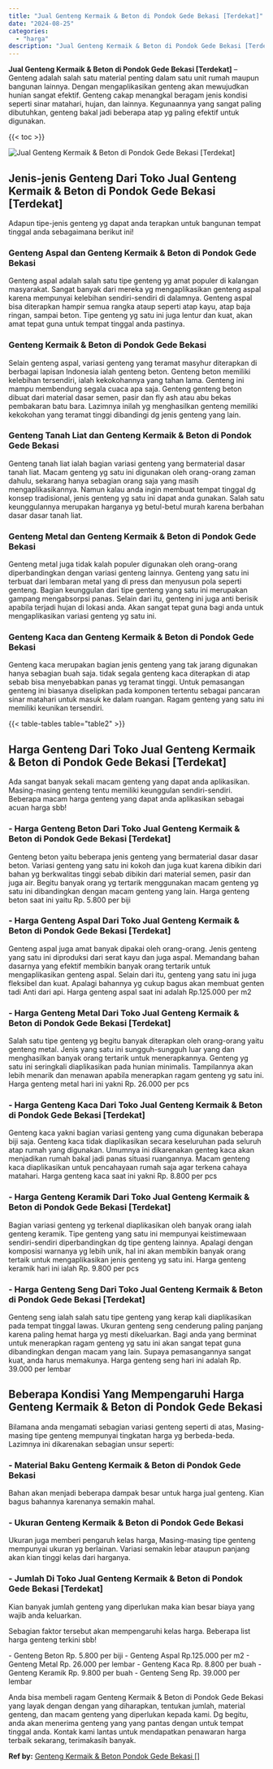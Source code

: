 ```yaml
---
title: "Jual Genteng Kermaik & Beton di Pondok Gede Bekasi [Terdekat]"
date: "2024-08-25"
categories: 
  - "harga"
description: "Jual Genteng Kermaik & Beton di Pondok Gede Bekasi [Terdekat]. Anda bisa membeli ragam Genteng Kermaik & Beton di Pondok Gede Bekasi yang layak dengan dengan..."
---
```


**Jual Genteng Kermaik & Beton di Pondok Gede Bekasi \[Terdekat\]** – Genteng adalah salah satu material penting dalam satu unit rumah maupun bangunan lainnya. Dengan mengaplikasikan genteng akan mewujudkan hunian sangat efektif. Genteng cakap menangkal beragam jenis kondisi seperti sinar matahari, hujan, dan lainnya. Kegunaannya yang sangat paling dibutuhkan, genteng bakal jadi beberapa atap yg paling efektif untuk digunakan.

{{< toc >}}

![Jual Genteng Kermaik & Beton di Pondok Gede Bekasi [Terdekat]](/images/genteng-minimalis-murah23.png)

## Jenis-jenis Genteng Dari Toko Jual Genteng Kermaik & Beton di Pondok Gede Bekasi \[Terdekat\]

Adapun tipe-jenis genteng yg dapat anda terapkan untuk bangunan tempat tinggal anda sebagaimana berikut ini!

### Genteng Aspal dan Genteng Kermaik & Beton di Pondok Gede Bekasi

Genteng aspal adalah salah satu tipe genteng yg amat populer di kalangan masyarakat. Sangat banyak dari mereka yg mengaplikasikan genteng aspal karena mempunyai kelebihan sendiri-sendiri di dalamnya. Genteng aspal bisa diterapkan hampir semua rangka ataup seperti atap kayu, atap baja ringan, sampai beton. Tipe genteng yg satu ini juga lentur dan kuat, akan amat tepat guna untuk tempat tinggal anda pastinya.

### Genteng Kermaik & Beton di Pondok Gede Bekasi

Selain genteng aspal, variasi genteng yang teramat masyhur diterapkan di berbagai lapisan Indonesia ialah genteng beton. Genteng beton memiliki kelebihan tersendiri, ialah kekokohannya yang tahan lama. Genteng ini mampu membendung segala cuaca apa saja. Genteng genteng beton dibuat dari material dasar semen, pasir dan fly ash atau abu bekas pembakaran batu bara. Lazimnya inilah yg menghasilkan genteng memiliki kekokohan yang teramat tinggi dibandingi dg jenis genteng yang lain.

### Genteng Tanah Liat dan Genteng Kermaik & Beton di Pondok Gede Bekasi

Genteng tanah liat ialah bagian variasi genteng yang bermaterial dasar tanah liat. Macam genteng yg satu ini digunakan oleh orang-orang zaman dahulu, sekarang hanya sebagian orang saja yang masih mengaplikasikannya. Namun kalau anda ingin membuat tempat tinggal dg konsep tradisional, jenis genteng yg satu ini dapat anda gunakan. Salah satu keunggulannya merupakan harganya yg betul-betul murah karena berbahan dasar dasar tanah liat.

### Genteng Metal dan Genteng Kermaik & Beton di Pondok Gede Bekasi

Genteng metal juga tidak kalah populer digunakan oleh orang-orang diperbandingkan dengan variasi genteng lainnya. Genteng yang satu ini terbuat dari lembaran metal yang di press dan menyusun pola seperti genteng. Bagian keunggulan dari tipe genteng yang satu ini merupakan gampang mengabsorpsi panas. Selain dari itu, genteng ini juga anti berisik apabila terjadi hujan di lokasi anda. Akan sangat tepat guna bagi anda untuk mengaplikasikan variasi genteng yg satu ini.

### Genteng Kaca dan Genteng Kermaik & Beton di Pondok Gede Bekasi

Genteng kaca merupakan bagian jenis genteng yang tak jarang digunakan hanya sebagian buah saja. tidak segala genteng kaca diterapkan di atap sebab bisa menyebabkan panas yg teramat tinggi. Untuk pemasangan genteng ini biasanya diselipkan pada komponen tertentu sebagai pancaran sinar matahari untuk masuk ke dalam ruangan. Ragam genteng yang satu ini memiliki keunikan tersendiri.

{{< table-tables table="table2" >}}

## Harga Genteng Dari Toko Jual Genteng Kermaik & Beton di Pondok Gede Bekasi \[Terdekat\]

Ada sangat banyak sekali macam genteng yang dapat anda aplikasikan. Masing-masing genteng tentu memiliki keunggulan sendiri-sendiri. Beberapa macam harga genteng yang dapat anda aplikasikan sebagai acuan harga sbb!

### \- Harga Genteng Beton Dari Toko Jual Genteng Kermaik & Beton di Pondok Gede Bekasi \[Terdekat\]

Genteng beton yaitu beberapa jenis genteng yang bermaterial dasar dasar beton. Variasi genteng yang satu ini kokoh dan juga kuat karena dibikin dari bahan yg berkwalitas tinggi sebab dibikin dari material semen, pasir dan juga air. Begitu banyak orang yg tertarik menggunakan macam genteng yg satu ini dibandingkan dengan macam genteng yang lain. Harga genteng beton saat ini yaitu Rp. 5.800 per biji

### \- Harga Genteng Aspal Dari Toko Jual Genteng Kermaik & Beton di Pondok Gede Bekasi \[Terdekat\]

Genteng aspal juga amat banyak dipakai oleh orang-orang. Jenis genteng yang satu ini diproduksi dari serat kayu dan juga aspal. Memandang bahan dasarnya yang efektif membikin banyak orang tertarik untuk mengaplikasikan genteng aspal. Selain dari itu, genteng yang satu ini juga fleksibel dan kuat. Apalagi bahannya yg cukup bagus akan membuat genten tadi Anti dari api. Harga genteng aspal saat ini adalah Rp.125.000 per m2

### \- Harga Genteng Metal Dari Toko Jual Genteng Kermaik & Beton di Pondok Gede Bekasi \[Terdekat\]

Salah satu tipe genteng yg begitu banyak diterapkan oleh orang-orang yaitu genteng metal. Jenis yang satu ini sungguh-sungguh luar yang dan menghasilkan banyak orang tertarik untuk menerapkannya. Genteng yg satu ini seringkali diaplikasikan pada hunian minimalis. Tampilannya akan lebih menarik dan menawan apabila menerapkan ragam genteng yg satu ini. Harga genteng metal hari ini yakni Rp. 26.000 per pcs

### \- Harga Genteng Kaca Dari Toko Jual Genteng Kermaik & Beton di Pondok Gede Bekasi \[Terdekat\]

Genteng kaca yakni bagian variasi genteng yang cuma digunakan beberapa biji saja. Genteng kaca tidak diaplikasikan secara keseluruhan pada seluruh atap rumah yang digunakan. Umumnya ini dikarenakan genteg kaca akan menjadikan rumah bakal jadi panas situasi ruangannya. Macam genteng kaca diaplikasikan untuk pencahayaan rumah saja agar terkena cahaya matahari. Harga genteng kaca saat ini yakni Rp. 8.800 per pcs

### \- Harga Genteng Keramik Dari Toko Jual Genteng Kermaik & Beton di Pondok Gede Bekasi \[Terdekat\]

Bagian variasi genteng yg terkenal diaplikasikan oleh banyak orang ialah genteng keramik. Tipe genteng yang satu ini mempunyai keistimewaan sendiri-sendiri diperbandingkan dg tipe genteng lainnya. Apalagi dengan komposisi warnanya yg lebih unik, hal ini akan membikin banyak orang tertaik untuk mengaplikasikan jenis genteng yg satu ini. Harga genteng keramik hari ini ialah Rp. 9.800 per pcs

### \- Harga Genteng Seng Dari Toko Jual Genteng Kermaik & Beton di Pondok Gede Bekasi \[Terdekat\]

Genteng seng ialah salah satu tipe genteng yang kerap kali diaplikasikan pada tempat tinggal lawas. Ukuran genteng seng cenderung paling panjang karena paling hemat harga yg mesti dikeluarkan. Bagi anda yang berminat untuk menerapkan ragam genteng yg satu ini akan sangat tepat guna dibandingkan dengan macam yang lain. Supaya pemasangannya sangat kuat, anda harus memakunya. Harga genteng seng hari ini adalah Rp. 39.000 per lembar

## Beberapa Kondisi Yang Mempengaruhi Harga Genteng Kermaik & Beton di Pondok Gede Bekasi

Bilamana anda mengamati sebagian variasi genteng seperti di atas, Masing-masing tipe genteng mempunyai tingkatan harga yg berbeda-beda. Lazimnya ini dikarenakan sebagian unsur seperti:

### \- Material Baku Genteng Kermaik & Beton di Pondok Gede Bekasi

Bahan akan menjadi beberapa dampak besar untuk harga jual genteng. Kian bagus bahannya karenanya semakin mahal.

### \- Ukuran Genteng Kermaik & Beton di Pondok Gede Bekasi

Ukuran juga memberi pengaruh kelas harga, Masing-masing tipe genteng mempunyai ukuran yg berlainan. Variasi semakin lebar ataupun panjang akan kian tinggi kelas dari harganya.

### \- Jumlah Di Toko Jual Genteng Kermaik & Beton di Pondok Gede Bekasi \[Terdekat\]

Kian banyak jumlah genteng yang diperlukan maka kian besar biaya yang wajib anda keluarkan.

Sebagian faktor tersebut akan mempengaruhi kelas harga. Beberapa list harga genteng terkini sbb!

\- Genteng Beton Rp. 5.800 per biji - Genteng Aspal Rp.125.000 per m2 - Genteng Metal Rp. 26.000 per lembar - Genteng Kaca Rp. 8.800 per buah - Genteng Keramik Rp. 9.800 per buah - Genteng Seng Rp. 39.000 per lembar

Anda bisa membeli ragam Genteng Kermaik & Beton di Pondok Gede Bekasi yang layak dengan dengan yang diharapkan, tentukan jumlah, material genteng, dan macam genteng yang diperlukan kepada kami. Dg begitu, anda akan menerima genteng yang yang pantas dengan untuk tempat tinggal anda. Kontak kami lantas untuk mendapatkan penawaran harga terbaik sekarang, terimakasih banyak.

**Ref by:**  [Genteng Kermaik & Beton  Pondok Gede Bekasi []](https://id.wikipedia.org/wiki/Genteng)
